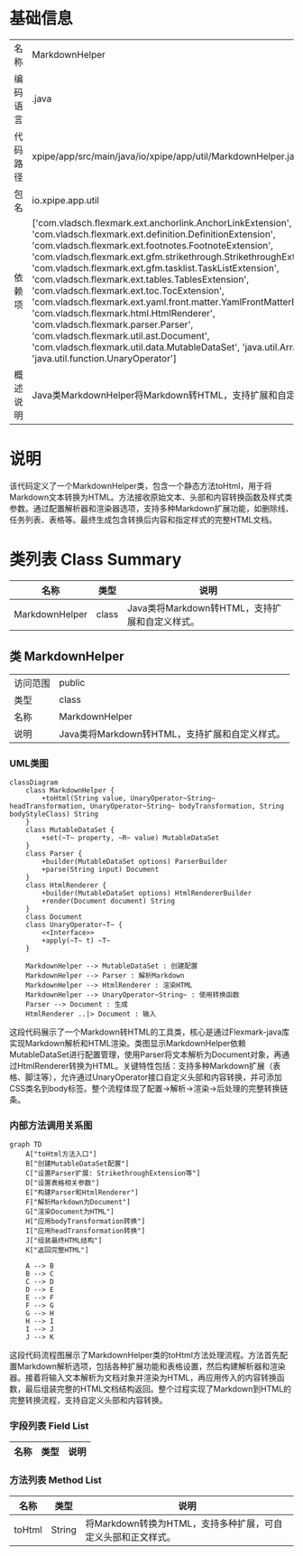 # 基础信息

|      |      |
|------|------|
| 名称 | MarkdownHelper |
| 编码语言 | .java |
| 代码路径 | xpipe/app/src/main/java/io/xpipe/app/util/MarkdownHelper.java |
| 包名 | io.xpipe.app.util |
| 依赖项 | ['com.vladsch.flexmark.ext.anchorlink.AnchorLinkExtension', 'com.vladsch.flexmark.ext.definition.DefinitionExtension', 'com.vladsch.flexmark.ext.footnotes.FootnoteExtension', 'com.vladsch.flexmark.ext.gfm.strikethrough.StrikethroughExtension', 'com.vladsch.flexmark.ext.gfm.tasklist.TaskListExtension', 'com.vladsch.flexmark.ext.tables.TablesExtension', 'com.vladsch.flexmark.ext.toc.TocExtension', 'com.vladsch.flexmark.ext.yaml.front.matter.YamlFrontMatterExtension', 'com.vladsch.flexmark.html.HtmlRenderer', 'com.vladsch.flexmark.parser.Parser', 'com.vladsch.flexmark.util.ast.Document', 'com.vladsch.flexmark.util.data.MutableDataSet', 'java.util.Arrays', 'java.util.function.UnaryOperator'] |
| 概述说明 | Java类MarkdownHelper将Markdown转HTML，支持扩展和自定义样式。 |

# 说明

该代码定义了一个MarkdownHelper类，包含一个静态方法toHtml，用于将Markdown文本转换为HTML。方法接收原始文本、头部和内容转换函数及样式类参数。通过配置解析器和渲染器选项，支持多种Markdown扩展功能，如删除线、任务列表、表格等。最终生成包含转换后内容和指定样式的完整HTML文档。

# 类列表 Class Summary

| 名称   | 类型  | 说明 |
|-------|------|-------------|
| MarkdownHelper | class | Java类将Markdown转HTML，支持扩展和自定义样式。 |



## 类 MarkdownHelper

|      |      |
|------|------|
| 访问范围 | public |
| 类型 | class |
| 名称 | MarkdownHelper |
| 说明 | Java类将Markdown转HTML，支持扩展和自定义样式。 |


### UML类图

```mermaid
classDiagram
    class MarkdownHelper {
        +toHtml(String value, UnaryOperator~String~ headTransformation, UnaryOperator~String~ bodyTransformation, String bodyStyleClass) String
    }
    class MutableDataSet {
        +set(~T~ property, ~R~ value) MutableDataSet
    }
    class Parser {
        +builder(MutableDataSet options) ParserBuilder
        +parse(String input) Document
    }
    class HtmlRenderer {
        +builder(MutableDataSet options) HtmlRendererBuilder
        +render(Document document) String
    }
    class Document
    class UnaryOperator~T~ {
        <<Interface>>
        +apply(~T~ t) ~T~
    }

    MarkdownHelper --> MutableDataSet : 创建配置
    MarkdownHelper --> Parser : 解析Markdown
    MarkdownHelper --> HtmlRenderer : 渲染HTML
    MarkdownHelper --> UnaryOperator~String~ : 使用转换函数
    Parser --> Document : 生成
    HtmlRenderer ..|> Document : 输入
```

这段代码展示了一个Markdown转HTML的工具类，核心是通过Flexmark-java库实现Markdown解析和HTML渲染。类图显示MarkdownHelper依赖MutableDataSet进行配置管理，使用Parser将文本解析为Document对象，再通过HtmlRenderer转换为HTML。关键特性包括：支持多种Markdown扩展（表格、脚注等），允许通过UnaryOperator接口自定义头部和内容转换，并可添加CSS类名到body标签。整个流程体现了配置→解析→渲染→后处理的完整转换链条。


### 内部方法调用关系图

```mermaid
graph TD
    A["toHtml方法入口"]
    B["创建MutableDataSet配置"]
    C["设置Parser扩展: StrikethroughExtension等"]
    D["设置表格相关参数"]
    E["构建Parser和HtmlRenderer"]
    F["解析Markdown为Document"]
    G["渲染Document为HTML"]
    H["应用bodyTransformation转换"]
    I["应用headTransformation转换"]
    J["组装最终HTML结构"]
    K["返回完整HTML"]

    A --> B
    B --> C
    C --> D
    D --> E
    E --> F
    F --> G
    G --> H
    H --> I
    I --> J
    J --> K
```

这段代码流程图展示了MarkdownHelper类的toHtml方法处理流程。方法首先配置Markdown解析选项，包括各种扩展功能和表格设置，然后构建解析器和渲染器。接着将输入文本解析为文档对象并渲染为HTML，再应用传入的内容转换函数，最后组装完整的HTML文档结构返回。整个过程实现了Markdown到HTML的完整转换流程，支持自定义头部和内容转换。

### 字段列表 Field List

| 名称  | 类型  | 说明 |
|-------|-------|------|

### 方法列表 Method List

| 名称  | 类型  | 说明 |
|-------|-------|------|
| toHtml | String | 将Markdown转换为HTML，支持多种扩展，可自定义头部和正文样式。 |




